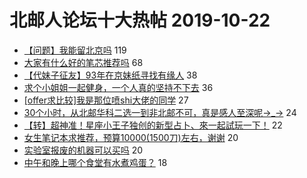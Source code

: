 # 北邮人论坛十大热帖 2019-10-22

- [【问题】我能留北京吗](https://bbs.byr.cn/article/WorkLife/1131350) 119
- [大家有什么好的笔芯推荐吗](https://bbs.byr.cn/article/Talking/6157327) 68
- [【代妹子征友】93年在京妹纸寻找有缘人](https://bbs.byr.cn/article/Friends/1940843) 38
- [求个小姐姐一起健身，一个人真的坚持不下去](https://bbs.byr.cn/article/Gymnasium/115089) 36
- [[offer求比较]我是那位喷shi大佬的同学](https://bbs.byr.cn/article/Job/2055421) 27
- [30个小时，从北邮华科二选一到非北邮不可，真是感人至深呢→_→](https://bbs.byr.cn/article/Picture/3249725) 24
- [【转】超神准！星座小王子独创的新型占卜、來一起試玩一下！](https://bbs.byr.cn/article/Constellations/326533) 22
- [女生笔记本求推荐，预算10000(1500刀)左右，谢谢](https://bbs.byr.cn/article/Notebook/180460) 20
- [实验室报废的机器可以买吗](https://bbs.byr.cn/article/HardWare/222862) 20
- [中午和晚上哪个食堂有水煮鸡蛋？](https://bbs.byr.cn/article/Food/505053) 18


